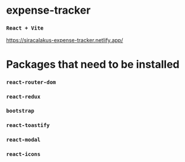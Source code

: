 ﻿# expense-tracker
### `React + Vite`
https://siracalakus-expense-tracker.netlify.app/

# Packages that need to be installed
### `react-router-dom`
### `react-redux`
### `bootstrap`
### `react-toastify`
### `react-modal`
### `react-icons`

